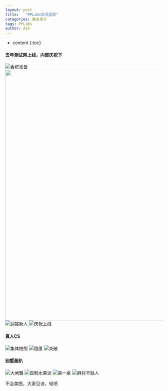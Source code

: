 ```yaml
---
layout: post
title:   "PPLabs实况呈现"
categories: 雇主简介
tags: PPLabs
author: Ash
---
```


* content
{:toc}

#### 去年测试网上线，内部庆祝下
![香槟准备](/assets/pics/pic-of-PPLabs-c9d25e1e.jpg)
<img src="/assets/pics/pic-of-PPLabs-fc4c1389.jpg" alt="" title="英雄工牌" width="800"  />
![迎接新人](/assets/pics/pic-of-PPLabs-df165297.jpg)
![庆祝上线](/assets/pics/pic-of-PPLabs-db7c9524.jpg)






#### 真人CS
![集体拍照](/assets/pics/pic-of-PPLabs-9d341c0e.jpg)
![隐匿](/assets/pics/pic-of-PPLabs-acd2b61b.JPG)
![突破](/assets/pics/pic-of-PPLabs-602fb7ce.JPG)

#### 别墅轰趴
![大闸蟹](/assets/pics/pic-of-PPLabs-277815ab.JPG)
![自制水果派](/assets/pics/pic-of-PPLabs-e428053a.JPG)
![第一桌](/assets/pics/pic-of-PPLabs-9c1d860d.JPG)
![麻将不缺人](/assets/pics/pic-of-PPLabs-9289461d.JPG)

不会美图，大家见谅，轻喷
